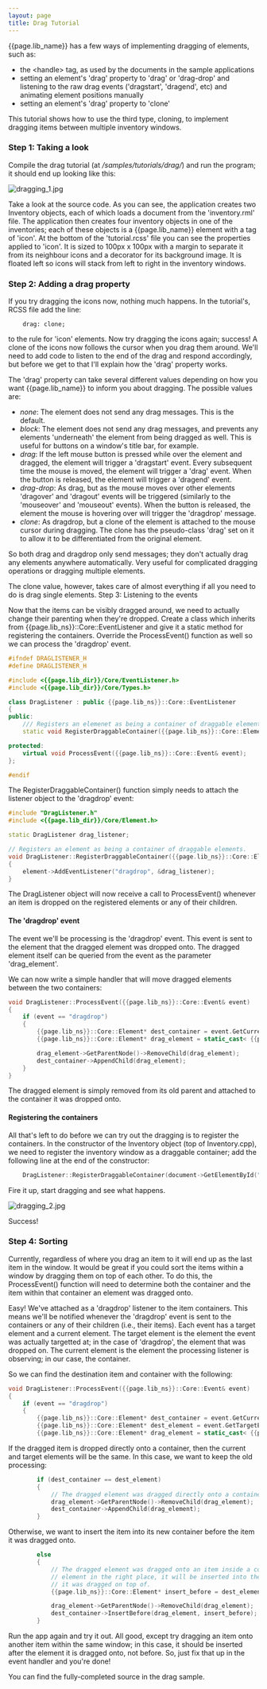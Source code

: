 ```yaml
---
layout: page
title: Drag Tutorial
---
```


{{page.lib_name}} has a few ways of implementing dragging of elements, such as:

* the \<handle\> tag, as used by the documents in the sample applications
* setting an element's 'drag' property to 'drag' or 'drag-drop' and listening to the raw drag events ('dragstart', 'dragend', etc) and animating element positions manually
* setting an element's 'drag' property to 'clone' 

This tutorial shows how to use the third type, cloning, to implement dragging items between multiple inventory windows.

### Step 1: Taking a look

Compile the drag tutorial (at */samples/tutorials/drag/*) and run the program; it should end up looking like this:

![dragging_1.jpg](dragging_1.jpg)

Take a look at the source code. As you can see, the application creates two Inventory objects, each of which loads a document from the 'inventory.rml' file. The application then creates four inventory objects in one of the inventories; each of these objects is a {{page.lib_name}} element with a tag of 'icon'. At the bottom of the 'tutorial.rcss' file you can see the properties applied to 'icon'. It is sized to 100px x 100px with a margin to separate it from its neighbour icons and a decorator for its background image. It is floated left so icons will stack from left to right in the inventory windows.

### Step 2: Adding a drag property

If you try dragging the icons now, nothing much happens. In the tutorial's, RCSS file add the line:

```
	drag: clone;
```

to the rule for 'icon' elements. Now try dragging the icons again; success! A clone of the icons now follows the cursor when you drag them around. We'll need to add code to listen to the end of the drag and respond accordingly, but before we get to that I'll explain how the 'drag' property works.

The 'drag' property can take several different values depending on how you want {{page.lib_name}} to inform you about dragging. The possible values are:

* *none*: The element does not send any drag messages. This is the default.
* *block*: The element does not send any drag messages, and prevents any elements 'underneath' the element from being dragged as well. This is useful for buttons on a window's title bar, for example.
* *drag*: If the left mouse button is pressed while over the element and dragged, the element will trigger a 'dragstart' event. Every subsequent time the mouse is moved, the element will trigger a 'drag' event. When the button is released, the element will trigger a 'dragend' event.
* *drag-drop*: As drag, but as the mouse moves over other elements 'dragover' and 'dragout' events will be triggered (similarly to the 'mouseover' and 'mouseout' events). When the button is released, the element the mouse is hovering over will trigger the 'dragdrop' message.
* *clone*: As dragdrop, but a clone of the element is attached to the mouse cursor during dragging. The clone has the pseudo-class 'drag' set on it to allow it to be differentiated from the original element. 

So both drag and dragdrop only send messages; they don't actually drag any elements anywhere automatically. Very useful for complicated dragging operations or dragging multiple elements.

The clone value, however, takes care of almost everything if all you need to do is drag single elements.
Step 3: Listening to the events

Now that the items can be visibly dragged around, we need to actually change their parenting when they're dropped. Create a class which inherits from {{page.lib_ns}}::Core::EventListener and give it a static method for registering the containers. Override the ProcessEvent() function as well so we can process the 'dragdrop' event.

```cpp
#ifndef DRAGLISTENER_H
#define DRAGLISTENER_H

#include <{{page.lib_dir}}/Core/EventListener.h>
#include <{{page.lib_dir}}/Core/Types.h>

class DragListener : public {{page.lib_ns}}::Core::EventListener
{
public:
	/// Registers an elemenet as being a container of draggable elements.
	static void RegisterDraggableContainer({{page.lib_ns}}::Core::Element* element);

protected:
	virtual void ProcessEvent({{page.lib_ns}}::Core::Event& event);
};

#endif
```

The RegisterDraggableContainer() function simply needs to attach the listener object to the 'dragdrop' event:

```cpp
#include "DragListener.h"
#include <{{page.lib_dir}}/Core/Element.h>

static DragListener drag_listener;

// Registers an element as being a container of draggable elements.
void DragListener::RegisterDraggableContainer({{page.lib_ns}}::Core::Element* element)
{
	element->AddEventListener("dragdrop", &drag_listener);
}
```

The DragListener object will now receive a call to ProcessEvent() whenever an item is dropped on the registered elements or any of their children.

#### The 'dragdrop' event

The event we'll be processing is the 'dragdrop' event. This event is sent to the element that the dragged element was dropped onto. The dragged element itself can be queried from the event as the parameter 'drag_element'.

We can now write a simple handler that will move dragged elements between the two containers:

```cpp
void DragListener::ProcessEvent({{page.lib_ns}}::Core::Event& event)
{
	if (event == "dragdrop")
	{
		{{page.lib_ns}}::Core::Element* dest_container = event.GetCurrentElement();
		{{page.lib_ns}}::Core::Element* drag_element = static_cast< {{page.lib_ns}}::Core::Element* >(event.GetParameter< void* >("drag_element", NULL));

		drag_element->GetParentNode()->RemoveChild(drag_element);
		dest_container->AppendChild(drag_element);
	}
}
```

The dragged element is simply removed from its old parent and attached to the container it was dropped onto.

#### Registering the containers

All that's left to do before we can try out the dragging is to register the containers. In the constructor of the Inventory object (top of Inventory.cpp), we need to register the inventory window as a draggable container; add the following line at the end of the constructor:

```cpp
	DragListener::RegisterDraggableContainer(document->GetElementById("content"));
```

Fire it up, start dragging and see what happens.

![dragging_2.jpg](dragging_2.jpg)

Success!

### Step 4: Sorting

Currently, regardless of where you drag an item to it will end up as the last item in the window. It would be great if you could sort the items within a window by dragging them on top of each other. To do this, the ProcessEvent() function will need to determine both the container and the item within that container an element was dragged onto.

Easy! We've attached as a 'dragdrop' listener to the item containers. This means we'll be notified whenever the 'dragdrop' event is sent to the containers or any of their children (i.e., their items). Each event has a target element and a current element. The target element is the element the event was actually targetted at; in the case of 'dragdrop', the element that was dropped on. The current element is the element the processing listener is observing; in our case, the container.

So we can find the destination item and container with the following:

```cpp
void DragListener::ProcessEvent({{page.lib_ns}}::Core::Event& event)
{
	if (event == "dragdrop")
	{
		{{page.lib_ns}}::Core::Element* dest_container = event.GetCurrentElement();
		{{page.lib_ns}}::Core::Element* dest_element = event.GetTargetElement();
		{{page.lib_ns}}::Core::Element* drag_element = static_cast< {{page.lib_ns}}::Core::Element* >(event.GetParameter< void* >("drag_element", NULL));
```

If the dragged item is dropped directly onto a container, then the current and target elements will be the same. In this case, we want to keep the old processing:

```cpp
		if (dest_container == dest_element)
		{
			// The dragged element was dragged directly onto a container.
			drag_element->GetParentNode()->RemoveChild(drag_element);
			dest_container->AppendChild(drag_element);
		}
```

Otherwise, we want to insert the item into its new container before the item it was dragged onto.

```cpp
		else
		{
			// The dragged element was dragged onto an item inside a container. In order to get the
			// element in the right place, it will be inserted into the container before the item
			// it was dragged on top of.
			{{page.lib_ns}}::Core::Element* insert_before = dest_element;

			drag_element->GetParentNode()->RemoveChild(drag_element);
			dest_container->InsertBefore(drag_element, insert_before);
		}
```

Run the app again and try it out. All good, except try dragging an item onto another item within the same window; in this case, it should be inserted after the element it is dragged onto, not before. So, just fix that up in the event handler and you're done!

You can find the fully-completed source in the drag sample. 
